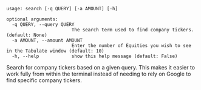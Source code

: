 ```
usage: search [-q QUERY] [-a AMOUNT] [-h]
```
```
optional arguments:
  -q QUERY, --query QUERY
                        The search term used to find company tickers. (default: None)
  -a AMOUNT, --amount AMOUNT
                        Enter the number of Equities you wish to see in the Tabulate window (default: 10)
  -h, --help            show this help message (default: False)
```
Search for company tickers based on a given query. This makes it easier to work fully from within the terminal
instead of needing to rely on Google to find specific company tickers.
